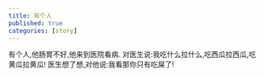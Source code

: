 ```yaml
---
title: 有个人
published: true
categories: [story]
---
```


有个人,他肠胃不好,他来到医院看病.
对医生说:我吃什么拉什么,吃西瓜拉西瓜,吃黄瓜拉黄瓜!
医生想了想,对他说:我看那你只有吃屎了!


